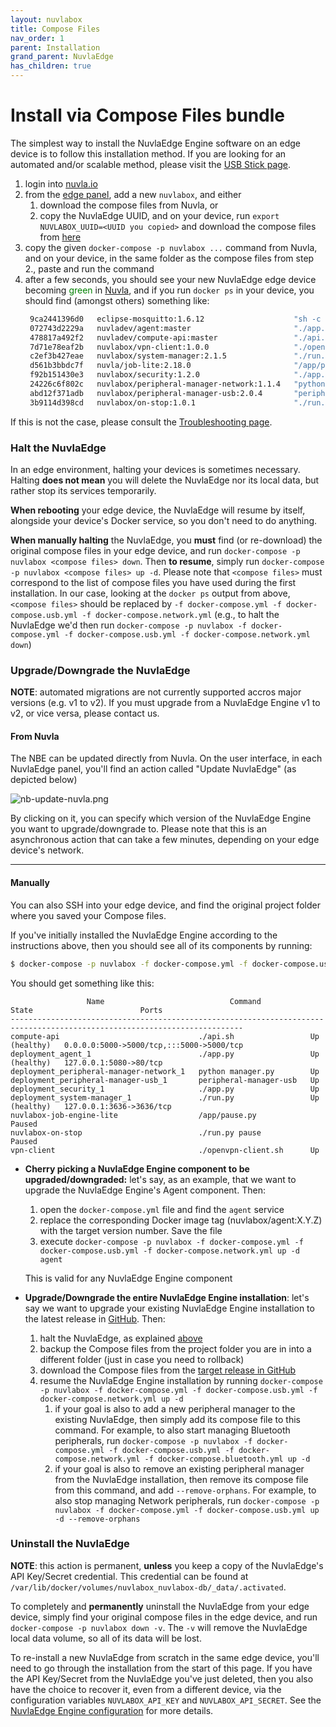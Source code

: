 ```yaml
---
layout: nuvlabox
title: Compose Files
nav_order: 1
parent: Installation
grand_parent: NuvlaEdge
has_children: true
---
```


# Install via Compose Files bundle

The simplest way to install the NuvlaEdge Engine software on an edge device is to follow this installation method.  If you are looking for an automated and/or scalable method, please visit the [USB Stick page](/nuvlabox/nuvlabox-engine/v2/installation/install-with-usb-stick/).

1. login into [nuvla.io](https://nuvla.io)
2. from the [edge panel](https://nuvla.io/ui/edge), add a new `nuvlabox`, and either
    1. download the compose files from Nuvla, or
    2. copy the NuvlaEdge UUID, and on your device, run `export NUVLABOX_UUID=<UUID you copied>` and download the compose files from [here](https://github.com/nuvlabox/deployment/releases)
3. copy the given `docker-compose -p nuvlabox ...` command from Nuvla, and on your device, in the same folder as the compose files from step 2., paste and run the command
4. after a few seconds, you should see your new NuvlaEdge edge device becoming <span style="color:green">green</span> in [Nuvla](https://nuvla.io/ui/edge), and if you run `docker ps` in your device, you should find (amongst others) something like:
   ```bash
    9ca2441396d0   eclipse-mosquitto:1.6.12                    "sh -c 'sleep 10 && …"   3 days ago    Up 3 days             1883/tcp                                    data-gateway.1.pgukfkffcn6ahooafaovzn6eq
    072743d2229a   nuvladev/agent:master                       "./app.py"               3 weeks ago   Up 3 days (healthy)   127.0.0.1:5080->80/tcp                      nuvlabox_agent_1
    478817a492f2   nuvladev/compute-api:master                 "./api.sh"               3 weeks ago   Up 3 days (healthy)   0.0.0.0:5000->5000/tcp, :::5000->5000/tcp   compute-api
    7d71e78eaf2b   nuvlabox/vpn-client:1.0.0                   "./openvpn-client.sh"    3 weeks ago   Up 3 days                                                         vpn-client
    c2ef3b427eae   nuvlabox/system-manager:2.1.5               "./run.py"               3 weeks ago   Up 3 days (healthy)   127.0.0.1:3636->3636/tcp                    nuvlabox_system-manager_1
    d561b3bbdc7f   nuvla/job-lite:2.18.0                       "/app/pause.py"          3 weeks ago   Up 3 days (Paused)                                                nuvlabox-job-engine-lite
    f92b151430e3   nuvlabox/security:1.2.0                     "./app.py"               3 weeks ago   Up 3 days                                                         nuvlabox_security_1
    24226c6f802c   nuvlabox/peripheral-manager-network:1.1.4   "python manager.py"      3 weeks ago   Up 3 days                                                         nuvlabox_peripheral-manager-network_1
    abd12f371adb   nuvlabox/peripheral-manager-usb:2.0.4       "peripheral-manager-…"   3 weeks ago   Up 3 days                                                         nuvlabox_peripheral-manager-usb_1
    3b9114d398cd   nuvlabox/on-stop:1.0.1                      "./run.py pause"         3 weeks ago   Up 3 days (Paused)                                                nuvlabox-on-stop
   ```

If this is not the case, please consult the [Troubleshooting page](/nuvlabox/latest/nuvlabox-engine/troubleshooting).

### Halt the NuvlaEdge

In an edge environment, halting your devices is sometimes necessary. Halting **does not mean** you will delete the NuvlaEdge nor its local data, but rather stop its services temporarily.

**When rebooting** your edge device, the NuvlaEdge will resume by itself, alongside your device's Docker service, so you don't need to do anything.

**When manually halting** the NuvlaEdge, you **must** find (or re-download) the original compose files in your edge device, and run `docker-compose -p nuvlabox <compose files> down`. Then **to resume**, simply run `docker-compose -p nuvlabox <compose files> up -d`. Please note that `<compose files>` must correspond to the list of compose files you have used during the first installation. In our case, looking at the `docker ps` output from above, `<compose files>` should be replaced by `-f docker-compose.yml -f docker-compose.usb.yml -f docker-compose.network.yml` (e.g., to halt the NuvlaEdge we'd then run `docker-compose -p nuvlabox -f docker-compose.yml -f docker-compose.usb.yml -f docker-compose.network.yml down`)


### Upgrade/Downgrade the NuvlaEdge

**NOTE**: automated migrations are not currently supported accros major versions (e.g. v1 to v2). If you must upgrade from a NuvlaEdge Engine v1 to v2, or vice versa, please contact us.

#### From Nuvla

The NBE can be updated directly from Nuvla. On the user interface, in each NuvlaEdge panel, you'll find an action called "Update NuvlaEdge" (as depicted below)

![nb-update-nuvla.png](/assets/img/nb-update-nuvla.png)

By clicking on it, you can specify which version of the NuvlaEdge Engine you want to upgrade/downgrade to. Please note that this is an asynchronous action that can take a few minutes, depending on your edge device's network.

---

#### Manually

You can also SSH into your edge device, and find the original project folder where you saved your Compose files.

If you've initially installed the NuvlaEdge Engine according to the instructions above, then you should see all of its components by running:

```bash
$ docker-compose -p nuvlabox -f docker-compose.yml -f docker-compose.usb.yml -f docker-compose.network.yml ps
```

You should get something like this:

```
                 Name                            Command              State                        Ports                  
--------------------------------------------------------------------------------------------------------------------------
compute-api                               ./api.sh                 Up (healthy)   0.0.0.0:5000->5000/tcp,:::5000->5000/tcp
deployment_agent_1                        ./app.py                 Up (healthy)   127.0.0.1:5080->80/tcp                  
deployment_peripheral-manager-network_1   python manager.py        Up                                                     
deployment_peripheral-manager-usb_1       peripheral-manager-usb   Up                                                     
deployment_security_1                     ./app.py                 Up                                                     
deployment_system-manager_1               ./run.py                 Up (healthy)   127.0.0.1:3636->3636/tcp                
nuvlabox-job-engine-lite                  /app/pause.py            Paused                                                 
nuvlabox-on-stop                          ./run.py pause           Paused                                                 
vpn-client                                ./openvpn-client.sh      Up       
```

- **Cherry picking a NuvlaEdge Engine component to be upgraded/downgraded:** let's say, as an example, that we want to upgrade the NuvlaEdge Engine's Agent component. Then:
    1. open the `docker-compose.yml` file and find the `agent` service
    2. replace the corresponding Docker image tag (nuvlabox/agent:X.Y.Z) with the target version number. Save the file
    4. execute `docker-compose -p nuvlabox -f docker-compose.yml -f docker-compose.usb.yml -f docker-compose.network.yml up -d agent`

  This is valid for any NuvlaEdge Engine component

- **Upgrade/Downgrade the entire NuvlaEdge Engine installation**: let's say we want to upgrade your existing NuvlaEdge Engine installation to the latest release in [GitHub](https://github.com/nuvlabox/deployment/releases). Then:
    1. halt the NuvlaEdge, as explained [above](#halt-the-nuvlabox)
    2. backup the Compose files from the project folder you are in into a different folder (just in case you need to rollback)
    3. download the Compose files from the [target release in GitHub](https://github.com/nuvlabox/deployment/releases)
    4. resume the NuvlaEdge Engine installation by running `docker-compose -p nuvlabox -f docker-compose.yml -f docker-compose.usb.yml -f docker-compose.network.yml up -d`
       1. if your goal is also to add a new peripheral manager to the existing NuvlaEdge, then simply add its compose file to this command. For example, to also start managing Bluetooth peripherals, run `docker-compose -p nuvlabox -f docker-compose.yml -f docker-compose.usb.yml -f docker-compose.network.yml -f docker-compose.bluetooth.yml up -d`
       2. if your goal is also to remove an existing peripheral manager from the NuvlaEdge installation, then remove its compose file from this command, and add `--remove-orphans`. For example, to also stop managing Network peripherals, run `docker-compose -p nuvlabox -f docker-compose.yml -f docker-compose.usb.yml up -d --remove-orphans`
       

### Uninstall the NuvlaEdge

**NOTE**: this action is permanent, **unless** you keep a copy of the NuvlaEdge's API Key/Secret credential. This credential can be found at `/var/lib/docker/volumes/nuvlabox_nuvlabox-db/_data/.activated`. 

To completely and **permanently** uninstall the NuvlaEdge from your edge device, simply find your original compose files in the edge device, and run `docker-compose -p nuvlabox down -v`. The `-v` will remove the NuvlaEdge local data volume, so all of its data will be lost. 

To re-install a new NuvlaEdge from scratch in the same edge device, you'll need to go through the installation from the start of this page. If you have the API Key/Secret from the NuvlaEdge you've just deleted, then you also have the choice to recover it, even from a different device, via the configuration variables `NUVLABOX_API_KEY` and `NUVLABOX_API_SECRET`. See the [NuvlaEdge Engine configuration](/nuvlabox/nuvlabox-engine/v2/configuration/) for more details.
